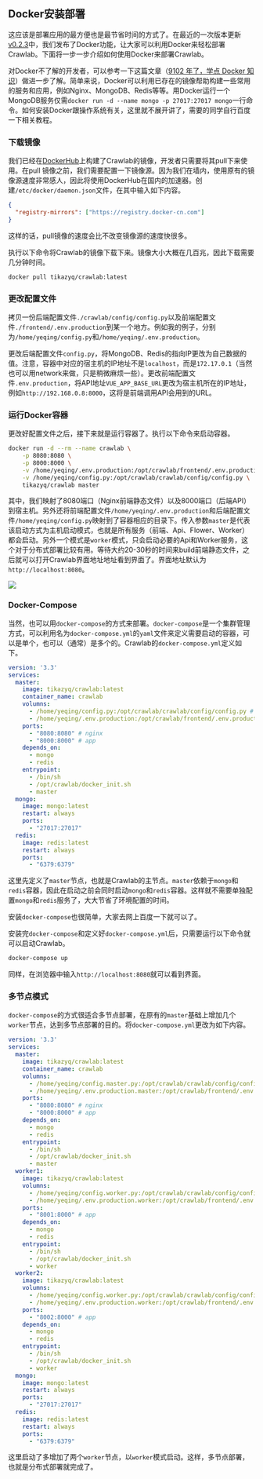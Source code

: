 ## Docker安装部署

这应该是部署应用的最方便也是最节省时间的方式了。在最近的一次版本更新[v0.2.3](https://github.com/tikazyq/crawlab/releases/tag/v0.2.3)中，我们发布了Docker功能，让大家可以利用Docker来轻松部署Crawlab。下面将一步一步介绍如何使用Docker来部署Crawlab。

对Docker不了解的开发者，可以参考一下这篇文章（[9102 年了，学点 Docker 知识](https://juejin.im/post/5c2c69cee51d450d9707236e)）做进一步了解。简单来说，Docker可以利用已存在的镜像帮助构建一些常用的服务和应用，例如Nginx、MongoDB、Redis等等。用Docker运行一个MongoDB服务仅需`docker run -d --name mongo -p 27017:27017 mongo`一行命令。如何安装Docker跟操作系统有关，这里就不展开讲了，需要的同学自行百度一下相关教程。

### 下载镜像

我们已经在[DockerHub](https://hub.docker.com/r/tikazyq/crawlab)上构建了Crawlab的镜像，开发者只需要将其pull下来使用。在pull 镜像之前，我们需要配置一下镜像源。因为我们在墙内，使用原有的镜像源速度非常感人，因此将使用DockerHub在国内的加速器。创建`/etc/docker/daemon.json`文件，在其中输入如下内容。

```json
{
  "registry-mirrors": ["https://registry.docker-cn.com"]
}
```

这样的话，pull镜像的速度会比不改变镜像源的速度快很多。

执行以下命令将Crawlab的镜像下载下来。镜像大小大概在几百兆，因此下载需要几分钟时间。

```bash
docker pull tikazyq/crawlab:latest
```

### 更改配置文件

拷贝一份后端配置文件`./crawlab/config/config.py`以及前端配置文件`./frontend/.env.production`到某一个地方。例如我的例子，分别为`/home/yeqing/config.py`和`/home/yeqing/.env.production`。

更改后端配置文件`config.py`，将MongoDB、Redis的指向IP更改为自己数据的值。注意，容器中对应的宿主机的IP地址不是`localhost`，而是`172.17.0.1`（当然也可以用network来做，只是稍微麻烦一些）。更改前端配置文件`.env.production`，将API地址`VUE_APP_BASE_URL`更改为宿主机所在的IP地址，例如`http://192.168.0.8:8000`，这将是前端调用API会用到的URL。

### 运行Docker容器

更改好配置文件之后，接下来就是运行容器了。执行以下命令来启动容器。

```bash
docker run -d --rm --name crawlab \
	-p 8080:8080 \
	-p 8000:8000 \
	-v /home/yeqing/.env.production:/opt/crawlab/frontend/.env.production \
	-v /home/yeqing/config.py:/opt/crawlab/crawlab/config/config.py \
	tikazyq/crawlab master
```

其中，我们映射了8080端口（Nginx前端静态文件）以及8000端口（后端API）到宿主机。另外还将前端配置文件`/home/yeqing/.env.production`和后端配置文件`/home/yeqing/config.py`映射到了容器相应的目录下。传入参数`master`是代表该启动方式为主机启动模式，也就是所有服务（前端、Api、Flower、Worker）都会启动。另外一个模式是`worker`模式，只会启动必要的Api和Worker服务，这个对于分布式部署比较有用。等待大约20-30秒的时间来build前端静态文件，之后就可以打开Crawlab界面地址地址看到界面了。界面地址默认为`http://localhost:8080`。

![](https://user-gold-cdn.xitu.io/2019/6/12/16b4c3ed5dcd6cfc?w=2532&h=1300&f=png&s=146531)

### Docker-Compose

当然，也可以用`docker-compose`的方式来部署。`docker-compose`是一个集群管理方式，可以利用名为`docker-compose.yml`的`yaml`文件来定义需要启动的容器，可以是单个，也可以（通常）是多个的。Crawlab的`docker-compose.yml`定义如下。

```yaml
version: '3.3'
services:
  master: 
    image: tikazyq/crawlab:latest
    container_name: crawlab
    volumns:
      - /home/yeqing/config.py:/opt/crawlab/crawlab/config/config.py # 后端配置文件
      - /home/yeqing/.env.production:/opt/crawlab/frontend/.env.production # 前端配置文件
    ports:    
      - "8080:8080" # nginx
      - "8000:8000" # app
    depends_on:
      - mongo
      - redis
    entrypoint:
      - /bin/sh
      - /opt/crawlab/docker_init.sh
      - master
  mongo:
    image: mongo:latest
    restart: always
    ports:
      - "27017:27017"
  redis:
    image: redis:latest
    restart: always
    ports:
      - "6379:6379"
```

这里先定义了`master`节点，也就是Crawlab的主节点。`master`依赖于`mongo`和`redis`容器，因此在启动之前会同时启动`mongo`和`redis`容器。这样就不需要单独配置`mongo`和`redis`服务了，大大节省了环境配置的时间。

安装`docker-compose`也很简单，大家去网上百度一下就可以了。

安装完`docker-compose`和定义好`docker-compose.yml`后，只需要运行以下命令就可以启动Crawlab。

```bash
docker-compose up
```

同样，在浏览器中输入`http://localhost:8080`就可以看到界面。

### 多节点模式

`docker-compose`的方式很适合多节点部署，在原有的`master`基础上增加几个`worker`节点，达到多节点部署的目的。将`docker-compose.yml`更改为如下内容。

```yaml
version: '3.3'
services:
  master: 
    image: tikazyq/crawlab:latest
    container_name: crawlab
    volumns:
      - /home/yeqing/config.master.py:/opt/crawlab/crawlab/config/config.py # 后端配置文件
      - /home/yeqing/.env.production.master:/opt/crawlab/frontend/.env.production # 前端配置文件
    ports:    
      - "8080:8080" # nginx
      - "8000:8000" # app
    depends_on:
      - mongo
      - redis
    entrypoint:
      - /bin/sh
      - /opt/crawlab/docker_init.sh
      - master
  worker1: 
    image: tikazyq/crawlab:latest
    volumns:
      - /home/yeqing/config.worker.py:/opt/crawlab/crawlab/config/config.py # 后端配置文件
      - /home/yeqing/.env.production.worker:/opt/crawlab/frontend/.env.production # 前端配置文件
    ports:
      - "8001:8000" # app
    depends_on:
      - mongo
      - redis
    entrypoint:
      - /bin/sh
      - /opt/crawlab/docker_init.sh
      - worker
  worker2: 
    image: tikazyq/crawlab:latest
    volumns:
      - /home/yeqing/config.worker.py:/opt/crawlab/crawlab/config/config.py # 后端配置文件
      - /home/yeqing/.env.production.worker:/opt/crawlab/frontend/.env.production # 前端配置文件
    ports:
      - "8002:8000" # app
    depends_on:
      - mongo
      - redis
    entrypoint:
      - /bin/sh
      - /opt/crawlab/docker_init.sh
      - worker
  mongo:
    image: mongo:latest
    restart: always
    ports:
      - "27017:27017"
  redis:
    image: redis:latest
    restart: always
    ports:
      - "6379:6379"
```

这里启动了多增加了两个`worker`节点，以`worker`模式启动。这样，多节点部署，也就是分布式部署就完成了。